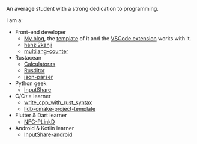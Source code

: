 An average student with a strong dedication to programming.

I am a:
- Front-end developer
  - [My blog](https://bhznjns.github.io/), the [template](https://github.com/BHznJNs/markdown-blog-template) of it and the [VSCode extension](https://github.com/BHznJNs/markdown-blog-ext) works with it.
  - [hanzi2kanji](https://github.com/BHznJNs/hanzi2kanji)
  - [multilang-counter](https://github.com/BHznJNs/multilang-counter)
- Rustacean
  - [Calculator.rs](https://github.com/BHznJNs/Calculator.rs)
  - [Rusditor](https://github.com/BHznJNs/Rusditor)
  - [json-parser](https://github.com/BHznJNs/json-parser)
- Python geek
  - [InputShare](https://github.com/BHznJNs/InputShare)
- C/C++ learner
  - [write_cpp_with_rust_syntax](https://github.com/BHznJNs/write_cpp_with_rust_syntax)
  - [lldb-cmake-project-template](https://github.com/BHznJNs/lldb-cmake-project-template)
- Flutter & Dart learner
  - [NFC-PLinkD](https://github.com/BHznJNs/NFC-PLinkD)
- Android & Kotlin learner
  - [InputShare-android](https://github.com/BHznJNs/InputShare-android/)
